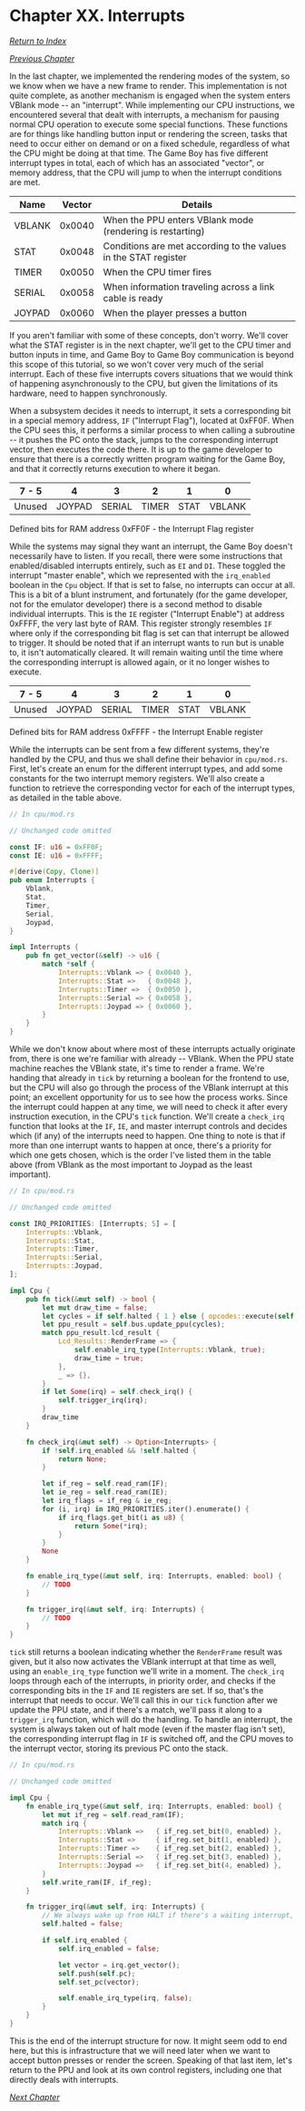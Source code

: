 # Chapter XX. Interrupts

[*Return to Index*](../README.md)

[*Previous Chapter*](19-ppu-modes.md)

In the last chapter, we implemented the rendering modes of the system, so we know when we have a new frame to render. This implementation is not quite complete, as another mechanism is engaged when the system enters VBlank mode -- an "interrupt". While implementing our CPU instructions, we encountered several that dealt with interrupts, a mechanism for pausing normal CPU operation to execute some special functions. These functions are for things like handling button input or rendering the screen, tasks that need to occur either on demand or on a fixed schedule, regardless of what the CPU might be doing at that time. The Game Boy has five different interrupt types in total, each of which has an associated "vector", or memory address, that the CPU will jump to when the interrupt conditions are met.

| Name   | Vector | Details                                                         |
| ------ | ------ | --------------------------------------------------------------- |
| VBLANK | 0x0040 | When the PPU enters VBlank mode (rendering is restarting)       |
| STAT   | 0x0048 | Conditions are met according to the values in the STAT register |
| TIMER  | 0x0050 | When the CPU timer fires                                        |
| SERIAL | 0x0058 | When information traveling across a link cable is ready         |
| JOYPAD | 0x0060 | When the player presses a button                                |

If you aren't familiar with some of these concepts, don't worry. We'll cover what the STAT register is in the next chapter, we'll get to the CPU timer and button inputs in time, and Game Boy to Game Boy communication is beyond this scope of this tutorial, so we won't cover very much of the serial interrupt. Each of these five interrupts covers situations that we would think of happening asynchronously to the CPU, but given the limitations of its hardware, need to happen synchronously.

When a subsystem decides it needs to interrupt, it sets a corresponding bit in a special memory address, `IF` ("Interrupt Flag"), located at 0xFF0F. When the CPU sees this, it performs a similar process to when calling a subroutine -- it pushes the PC onto the stack, jumps to the corresponding interrupt vector, then executes the code there. It is up to the game developer to ensure that there is a correctly written program waiting for the Game Boy, and that it correctly returns execution to where it began.

| 7 - 5  |   4    |   3    |   2   |  1   |   0    |
| ------ | ------ | ------ | ----- | ---- | ------ |
| Unused | JOYPAD | SERIAL | TIMER | STAT | VBLANK |

Defined bits for RAM address 0xFF0F - the Interrupt Flag register

While the systems may signal they want an interrupt, the Game Boy doesn't necessarily have to listen. If you recall, there were some instructions that enabled/disabled interrupts entirely, such as `EI` and `DI`. These toggled the interrupt "master enable", which we represented with the `irq_enabled` boolean in the `Cpu` object. If that is set to false, no interrupts can occur at all. This is a bit of a blunt instrument, and fortunately (for the game developer, not for the emulator developer) there is a second method to disable individual interrupts. This is the `IE` register ("Interrupt Enable") at address 0xFFFF, the very last byte of RAM. This register strongly resembles `IF` where only if the corresponding bit flag is set can that interrupt be allowed to trigger. It should be noted that if an interrupt wants to run but is unable to, it isn't automatically cleared. It will remain waiting until the time where the corresponding interrupt is allowed again, or it no longer wishes to execute.

| 7 - 5  |   4    |   3    |   2   |  1   |   0    |
| ------ | ------ | ------ | ----- | ---- | ------ |
| Unused | JOYPAD | SERIAL | TIMER | STAT | VBLANK |

Defined bits for RAM address 0xFFFF - the Interrupt Enable register

While the interrupts can be sent from a few different systems, they're handled by the CPU, and thus we shall define their behavior in `cpu/mod.rs`. First, let's create an enum for the different interrupt types, and add some constants for the two interrupt memory registers. We'll also create a function to retrieve the corresponding vector for each of the interrupt types, as detailed in the table above.

```rust
// In cpu/mod.rs

// Unchanged code omitted

const IF: u16 = 0xFF0F;
const IE: u16 = 0xFFFF;

#[derive(Copy, Clone)]
pub enum Interrupts {
    Vblank,
    Stat,
    Timer,
    Serial,
    Joypad,
}

impl Interrupts {
    pub fn get_vector(&self) -> u16 {
        match *self {
            Interrupts::Vblank => { 0x0040 },
            Interrupts::Stat =>   { 0x0048 },
            Interrupts::Timer =>  { 0x0050 },
            Interrupts::Serial => { 0x0058 },
            Interrupts::Joypad => { 0x0060 },
        }
    }
}
```

While we don't know about where most of these interrupts actually originate from, there is one we're familiar with already -- VBlank. When the PPU state machine reaches the VBlank state, it's time to render a frame. We're handing that already in `tick` by returning a boolean for the frontend to use, but the CPU will also go through the process of the VBlank interrupt at this point; an excellent opportunity for us to see how the process works. Since the interrupt could happen at any time, we will need to check it after every instruction execution, in the CPU's `tick` function. We'll create a `check_irq` function that looks at the `IF`, `IE`, and master interrupt controls and decides which (if any) of the interrupts need to happen. One thing to note is that if more than one interrupt wants to happen at once, there's a priority for which one gets chosen, which is the order I've listed them in the table above (from VBlank as the most important to Joypad as the least important).

```rust
// In cpu/mod.rs

// Unchanged code omitted

const IRQ_PRIORITIES: [Interrupts; 5] = [
    Interrupts::Vblank,
    Interrupts::Stat,
    Interrupts::Timer,
    Interrupts::Serial,
    Interrupts::Joypad,
];

impl Cpu {
    pub fn tick(&mut self) -> bool {
        let mut draw_time = false;
        let cycles = if self.halted { 1 } else { opcodes::execute(self) };
        let ppu_result = self.bus.update_ppu(cycles);
        match ppu_result.lcd_result {
            Lcd_Results::RenderFrame => {
                self.enable_irq_type(Interrupts::Vblank, true);
                draw_time = true;
            },
            _ => {},
        }
        if let Some(irq) = self.check_irq() {
            self.trigger_irq(irq);
        }
        draw_time
    }

    fn check_irq(&mut self) -> Option<Interrupts> {
        if !self.irq_enabled && !self.halted {
            return None;
        }

        let if_reg = self.read_ram(IF);
        let ie_reg = self.read_ram(IE);
        let irq_flags = if_reg & ie_reg;
        for (i, irq) in IRQ_PRIORITIES.iter().enumerate() {
            if irq_flags.get_bit(i as u8) {
                return Some(*irq);
            }
        }
        None
    }

    fn enable_irq_type(&mut self, irq: Interrupts, enabled: bool) {
        // TODO
    }

    fn trigger_irq(&mut self, irq: Interrupts) {
        // TODO
    }
}
```

`tick` still returns a boolean indicating whether the `RenderFrame` result was given, but it also now activates the VBlank interrupt at that time as well, using an `enable_irq_type` function we'll write in a moment. The `check_irq` loops through each of the interrupts, in priority order, and checks if the corresponding bits in the `IF` and `IE` registers are set. If so, that's the interrupt that needs to occur. We'll call this in our `tick` function after we update the PPU state, and if there's a match, we'll pass it along to a `trigger_irq` function, which will do the handling. To handle an interrupt, the system is always taken out of halt mode (even if the master flag isn't set), the corresponding interrupt flag in `IF` is switched off, and the CPU moves to the interrupt vector, storing its previous PC onto the stack.

```rust
// In cpu/mod.rs

// Unchanged code omitted

impl Cpu {
    fn enable_irq_type(&mut self, irq: Interrupts, enabled: bool) {
        let mut if_reg = self.read_ram(IF);
        match irq {
            Interrupts::Vblank =>   { if_reg.set_bit(0, enabled) },
            Interrupts::Stat =>     { if_reg.set_bit(1, enabled) },
            Interrupts::Timer =>    { if_reg.set_bit(2, enabled) },
            Interrupts::Serial =>   { if_reg.set_bit(3, enabled) },
            Interrupts::Joypad =>   { if_reg.set_bit(4, enabled) },
        }
        self.write_ram(IF, if_reg);
    }

    fn trigger_irq(&mut self, irq: Interrupts) {
        // We always wake up from HALT if there's a waiting interrupt, even if the master control is turned off
        self.halted = false;

        if self.irq_enabled {
            self.irq_enabled = false;

            let vector = irq.get_vector();
            self.push(self.pc);
            self.set_pc(vector);

            self.enable_irq_type(irq, false);
        }
    }
}
```

This is the end of the interrupt structure for now. It might seem odd to end here, but this is infrastructure that we will need later when we want to accept button presses or render the screen. Speaking of that last item, let's return to the PPU and look at its own control registers, including one that directly deals with interrupts.

[*Next Chapter*](21-control-registers.md)
